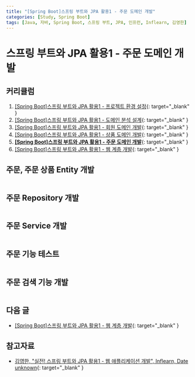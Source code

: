 ```yaml
---
title: "[Spring Boot]스프링 부트와 JPA 활용1 - 주문 도메인 개발"
categories: [Study, Spring Boot]
tags: [Java, 자바, Spring Boot, 스프링 부트, JPA, 인프런, Inflearn, 김영한]
---
```


# 스프링 부트와 JPA 활용1 - 주문 도메인 개발

## 커리큘럼

1. [[Spring Boot]스프링 부트와 JPA 활용1 - 프로젝트 환경 설정](https://drj9812.github.io/posts/project-configuration/){: target="_blank" }
2. [[Spring Boot]스프링 부트와 JPA 활용1 - 도메인 분석 설계](https://drj9812.github.io/posts/domain-analysis-design/){: target="_blank" }
3. [[Spring Boot]스프링 부트와 JPA 활용1 - 회원 도메인 개발](https://drj9812.github.io/posts/member-domain-development){: target="_blank" }
4. [[Spring Boot]스프링 부트와 JPA 활용1 - 상품 도메인 개발](https://drj9812.github.io/posts/item-domain-development){: target="_blank" }
5. [**[Spring Boot]스프링 부트와 JPA 활용1 - 주문 도메인 개발**](https://drj9812.github.io/posts/order-domain-development){: target="_blank" }
6. [[Spring Boot]스프링 부트와 JPA 활용1 - 웹 계층 개발](https://drj9812.github.io/posts/web-layer-development){: target="_blank" }

## 주문, 주문 상품 Entity 개발

```java

```

## 주문 Repository 개발

```java

```

## 주문 Service 개발

```java

```

## 주문 기능 테스트

```java

```

## 주문 검색 기능 개발

```java

```

## 다음 글

- [[Spring Boot]스프링 부트와 JPA 활용1 - 웹 계층 개발](https://drj9812.github.io/posts/web-layer-development){: target="_blank" }

## 참고자료

- [김영한, "실전! 스프링 부트와 JPA 활용1 - 웹 애플리케이션 개발", Inflearn, Date unknown](https://www.inflearn.com/course/%EC%8A%A4%ED%94%84%EB%A7%81%EB%B6%80%ED%8A%B8-JPA-%ED%99%9C%EC%9A%A9-1){: target="_blank" }